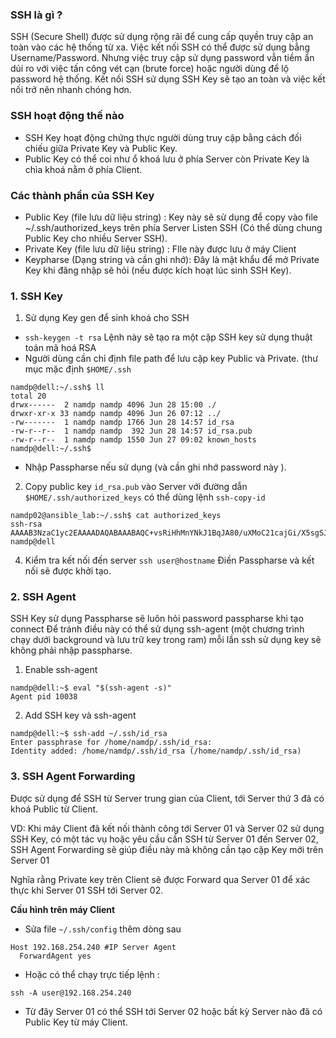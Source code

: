 ### SSH là gì ?

SSH (Secure Shell) được sử dụng rộng rãi để cung cấp quyền truy cập an toàn vào các hệ thống từ xa.
Việc kết nối SSH có thể được sử dụng bẳng Username/Password. Nhưng việc truy cập sử dụng password vẫn tiềm ẩn dủi ro với việc tấn công vét cạn (brute force) hoặc người dùng để lộ password hệ thống.
Kết nối SSH sử dụng SSH Key sẽ tạo an toàn và việc kết nối trở nên nhanh chóng hơn.

### SSH hoạt động thế nào

- SSH Key hoạt động chứng thực người dùng truy cập bằng cách đối chiếu giữa Private Key và Public Key.
- Public Key có thể coi như ổ khoá lưu ở phía Server còn Private Key là chìa khoá nằm ở phía Client.

### Các thành phần của SSH Key

- Public Key (file lưu dữ liệu string) : Key này sẽ sử dụng để copy vào file ~/.ssh/authorized_keys trên phía Server Listen SSH (Có thể dùng chung Public Key cho nhiều Server SSH).
- Private Key (file lưu dữ liệu string) : FIle này được lưu ở máy Client
- Keypharse (Dạng string và cần ghi nhớ): Đây là mật khẩu để mở Private Key khi đăng nhập sẽ hỏi (nếu được kích hoạt lúc sinh SSH Key).

### 1\. SSH Key

1.  Sử dụng Key gen để sinh khoá cho SSH

- `ssh-keygen -t rsa`
    Lệnh này sẽ tạo ra một cặp SSH key sử dụng thuật toán mã hoá RSA
- Người dùng cần chỉ định file path để lưu cặp key Public và Private. (thư mục mặc định `$HOME/.ssh`

```
namdp@dell:~/.ssh$ ll
total 20
drwx------  2 namdp namdp 4096 Jun 28 15:00 ./
drwxr-xr-x 33 namdp namdp 4096 Jun 26 07:12 ../
-rw-------  1 namdp namdp 1766 Jun 28 14:57 id_rsa
-rw-r--r--  1 namdp namdp  392 Jun 28 14:57 id_rsa.pub
-rw-r--r--  1 namdp namdp 1550 Jun 27 09:02 known_hosts
namdp@dell:~/.ssh$ 

```

- Nhập Passpharse nếu sử dụng (và cần ghi nhớ password này ).

2.  Copy public key `id_rsa.pub` vào Server với đường dẫn `$HOME/.ssh/authorized_keys` có thể dùng lệnh `ssh-copy-id`

```
namdp02@ansible_lab:~/.ssh$ cat authorized_keys 
ssh-rsa AAAAB3NzaC1yc2EAAAADAQABAAABAQC+vsRiHhMnYNkJ1BqJA80/uXMoC21cajGi/X5sgSJsUG5+hQDWd7mj/tujHXNMHK4WskwoDDO2MH6PEWeJ3HHzAlMr6hnKt645GnfhA9Y4CF5AzHNvVF+Aqrr+gpop7PYWwoOm46BrSuAV6oa5rzKKdXn4qCGgKFbiahHxD2NmG8+EzhBgc9xJQm8XBu5fZvZ8RA3qy1w9FUzKtLTrHJt9rAaWw+S4LrNzzhviTzqV/QrZGIsStx3ixdYXI8p5kHHuaDfj6RaxzzfrZZ/zE2OhV8t/a0HBOKJ7BizfmiWlpo6Wp9IR/CCapshbuu4yOhonkVdTFy6x6acMGjxnsYfj namdp@dell
```

4.  Kiểm tra kết nối đến server `ssh user@hostname` Điền Passpharse và kết nối sẽ được khởi tạo.

### 2\. SSH Agent

SSH Key sử dụng Passpharse sẽ luôn hỏi password passpharse khi tạo connect
Để tránh điều này có thể sử dụng ssh-agent (một chương trình chạy dưới background và lưu trữ key trong ram) mỗi lần ssh sử dụng key sẽ không phải nhập passpharse.

1.  Enable ssh-agent

```
namdp@dell:~$ eval "$(ssh-agent -s)"
Agent pid 10038

```

2.  Add SSH key và ssh-agent

```
namdp@dell:~$ ssh-add ~/.ssh/id_rsa
Enter passphrase for /home/namdp/.ssh/id_rsa: 
Identity added: /home/namdp/.ssh/id_rsa (/home/namdp/.ssh/id_rsa)
```

### 3\. SSH Agent Forwarding

Được sử dụng để SSH từ Server trung gian của Client, tới Server thứ 3 đã có khoá Public từ Client.

VD: Khi máy Client đã kết nối thành công tới Server 01 và Server 02 sử dụng SSH Key, có một tác vụ hoặc yêu cầu cần SSH từ Server 01 đến Server 02, SSH Agent Forwarding sẽ giúp điều này mà không cần tạo cặp Key mới trên Server 01

Nghĩa rằng Private key trên Client sẽ được Forward qua Server 01 để xác thực khi Server 01 SSH tới Server 02.

**Cấu hình trên máy Client**

- Sửa file `~/.ssh/config` thêm dòng sau

```
Host 192.168.254.240 #IP Server Agent
  ForwardAgent yes
```

- Hoặc có thể chạy trực tiếp lệnh :
```
ssh -A user@192.168.254.240
```
- Từ đây Server 01 có thể SSH tới Server 02 hoặc bất kỳ Server nào đã có Public Key từ máy Client.
